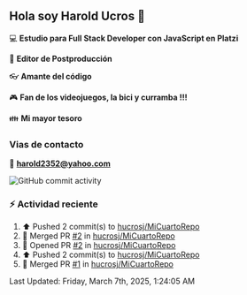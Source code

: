## Hola soy Harold Ucros 👋

:computer: **Estudio para Full Stack Developer con JavaScript en Platzi**

:pencil: **Editor de Postproducción**

:eyeglasses: **Amante del código**

:video_game: **Fan de los videojuegos, la bici y curramba !!!**

:family: **Mi mayor tesoro**

### Vias de contacto

:email: **harold2352@yahoo.com**

![GitHub commit activity](https://img.shields.io/github/commit-activity/m/hucrosj/hucrosj)

### :zap: Actividad reciente
<!--RECENT_ACTIVITY:start-->
1. ⬆️ Pushed 2 commit(s) to [hucrosj/MiCuartoRepo](https://github.com/hucrosj/MiCuartoRepo)<br>
2. 🎉 Merged PR [#2](https://github.com/hucrosj/MiCuartoRepo/pull/2) in [hucrosj/MiCuartoRepo](https://github.com/hucrosj/MiCuartoRepo)<br>
3. 💪 Opened PR [#2](https://github.com/hucrosj/MiCuartoRepo/pull/2) in [hucrosj/MiCuartoRepo](https://github.com/hucrosj/MiCuartoRepo)<br>
4. ⬆️ Pushed 2 commit(s) to [hucrosj/MiCuartoRepo](https://github.com/hucrosj/MiCuartoRepo)<br>
5. 🎉 Merged PR [#1](https://github.com/hucrosj/MiCuartoRepo/pull/1) in [hucrosj/MiCuartoRepo](https://github.com/hucrosj/MiCuartoRepo)<br>
<!--RECENT_ACTIVITY:end-->
<!--RECENT_ACTIVITY:last_update-->
Last Updated: Friday, March 7th, 2025, 1:24:05 AM
<!--RECENT_ACTIVITY:last_update_end-->
